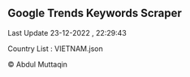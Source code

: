 

## Google Trends Keywords Scraper 
 
Last Update 23-12-2022 , 22:29:43

Country List :
VIETNAM.json



© Abdul Muttaqin 
